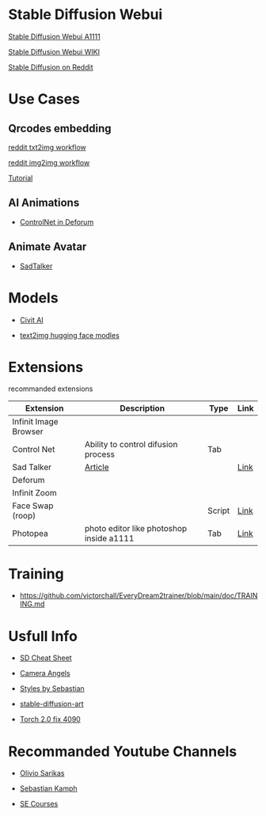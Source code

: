 # Stable Diffusion Webui

[Stable Diffusion Webui A1111](https://github.com/AUTOMATIC1111/stable-diffusion-webui)

[Stable Diffusion Webui WIKI](https://github.com/AUTOMATIC1111/stable-diffusion-webui/wiki)

[Stable Diffusion on Reddit](https://www.reddit.com/r/StableDiffusion/)

# Use Cases

## Qrcodes embedding

[reddit txt2img workflow](https://www.reddit.com/r/StableDiffusion/comments/1437qvl/a_qr_code_controlnet_txt2image_workflow/)

[reddit img2img workflow](https://www.reddit.com/r/StableDiffusion/comments/1445ncd/my_try_on_qr_codes_controlnet_img2img_stable/)

[Tutorial](https://stable-diffusion-art.com/qr-code/)

## AI Animations

- [ControlNet in Deforum](https://www.youtube.com/watch?v=dJkpGdgNaE8&t=3822s)

## Animate Avatar

- [SadTalker](https://github.com/OpenTalker/SadTalker/blob/main/docs/webui_extension.md)

# Models

- [Civit AI](https://civitai.com/)

- [text2img hugging face modles](https://huggingface.co/models?pipeline_tag=text-to-image&sort=downloads)

# Extensions

recommanded extensions

| Extension             | Description            | Type | Link |
|-----------------------|------------------------|-------|------|
| Infinit Image Browser |                        | | |
| Control Net           | Ability to control difusion process | Tab | |
| Sad Talker            | [Article](https://sadtalker.github.io/) | | [Link](https://github.com/OpenTalker/SadTalker/blob/main/docs/webui_extension.md) |
| Deforum               |                        | | |
| Infinit Zoom          |                        | | |
| Face Swap (roop)    |  | Script | [Link](https://github.com/s0md3v/sd-webui-roop)|
| Photopea | photo editor like photoshop inside a1111| Tab | [Link](https://github.com/yankooliveira/sd-webui-photopea-embed)|


# Training

- https://github.com/victorchall/EveryDream2trainer/blob/main/doc/TRAINING.md

# Usfull Info

- [SD Cheat Sheet](https://github.com/SupaGruen/StableDiffusion-CheatSheet)

- [Camera Angels](https://bootcamp.uxdesign.cc/stable-diffusion-enables-the-control-of-camera-distance-and-angles-using-prompts-53ca4d1c9981)

- [Styles by Sebastian](https://www.patreon.com/posts/sebs-hilis-79649068)

- [stable-diffusion-art](https://stable-diffusion-art.com/)

- [Torch 2.0 fix 4090](https://medium.com/@j.night/fix-your-rtx-4090s-poor-performance-in-stable-diffusion-with-new-pytorch-2-0-and-cuda-11-8-d5cb689be841)

# Recommanded Youtube Channels

- [Olivio Sarikas](https://www.youtube.com/@OlivioSarikas)

- [Sebastian Kamph](https://www.youtube.com/@sebastiankamph)

- [SE Courses](https://www.youtube.com/@SECourses)
